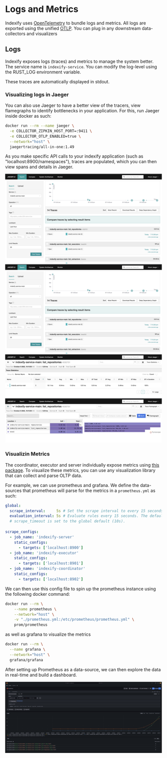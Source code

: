 # Logs and Metrics

Indexify uses [OpenTelemetry](https://opentelemetry.io/) to bundle logs and metrics.
All logs are exported using the unified [OTLP](https://opentelemetry.io/docs/specs/otel/protocol/). You can plug in any downstream data-collectors and visualizers

## Logs

Indexify exposes logs (traces) and metrics to manage the system better.
The service name is `indexify-service`.
You can modify the log-level using the RUST_LOG environment variable.
<!-- TODO: this should be set before Docker is run -->
These traces are automatically displayed in stdout.

### Visualizing logs in Jaeger

You can also use Jaeger to have a better view of the tracers, view flamegraphs to identify bottlenecks in your application.
For this, run Jaeger inside docker as such:

```sh
docker run --rm --name jaeger \
  -e COLLECTOR_ZIPKIN_HOST_PORT=:9411 \
  -e COLLECTOR_OTLP_ENABLED=true \
  --network="host" \
  jaegertracing/all-in-one:1.49
```

As you make specific API calls to your indexify application (such as "localhost:8900/namespaces"), traces are populated, which you can then view spans and details in Jaeger.

![Traces](docs/docs/images/jaeger/traces.png)
![Detailed Spans & Logs](docs/docs/images/jaeger/traces.png)
![Statistics](docs/docs/images/jaeger/stats.png)
![Flamegraph](docs/docs/images/jaeger/flamegraph.png)

### Visualizin Metrics

The coordinator, executor and server individually expose metrics using [this package](https://github.com/ttys3/axum-otel-metrics).
To visualize these metrics, you can use any visualization library that can collect and parse OLTP data.

For example, we can use prometheus and grafana. We define the data-sources that prometheus will parse for the metrics in a `prometheus.yml` as such:

```yaml
global:
  scrape_interval:     5s # Set the scrape interval to every 15 seconds. Default is every 1 minute.
  evaluation_interval: 5s # Evaluate rules every 15 seconds. The default is every 1 minute.
  # scrape_timeout is set to the global default (10s).

scrape_configs:
  - job_name: 'indexify-server'
    static_configs:
      - targets: ['localhost:8900']
  - job_name: 'indexify-executor'
    static_configs:
      - targets: ['localhost:8901']
  - job_name: 'indexify-coordinator'
    static_configs:
      - targets: ['localhost:8902']
```

We can then use this config file to spin up the prometheus instance using the following docker command:

```sh
docker run --rm \
    --name prometheus \
    --network="host" \
    -v "./prometheus.yml:/etc/prometheus/prometheus.yml" \
    prom/prometheus
```

as well as grafana to visualize the metrics

```sh
docker run --rm \
  --name grafana \
  --network="host" \
  grafana/grafana
```

After setting up Prometheus as a data-source, we can then explore the data in real-time and build a dashboard.

![Grafana Explore Data](docs/docs/images/grafana/total_requests.png)
